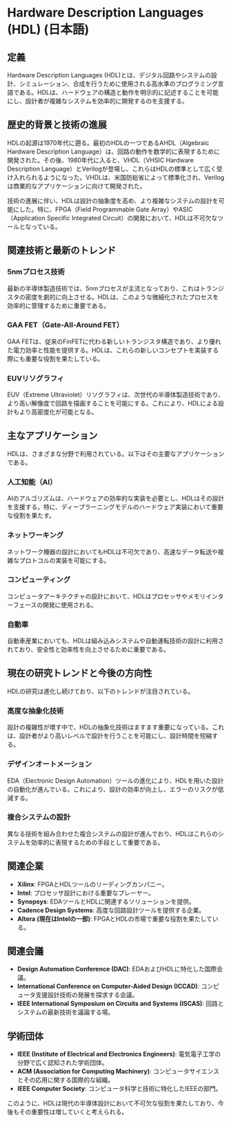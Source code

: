 # Hardware Description Languages (HDL) (日本語)

## 定義

Hardware Description Languages (HDL)とは、デジタル回路やシステムの設計、シミュレーション、合成を行うために使用される高水準のプログラミング言語である。HDLは、ハードウェアの構造と動作を明示的に記述することを可能にし、設計者が複雑なシステムを効率的に開発するのを支援する。

## 歴史的背景と技術の進展

HDLの起源は1970年代に遡る。最初のHDLの一つであるAHDL（Algebraic Hardware Description Language）は、回路の動作を数学的に表現するために開発された。その後、1980年代に入ると、VHDL（VHSIC Hardware Description Language）とVerilogが登場し、これらはHDLの標準として広く受け入れられるようになった。VHDLは、米国防総省によって標準化され、Verilogは商業的なアプリケーションに向けて開発された。

技術の進展に伴い、HDLは設計の抽象度を高め、より複雑なシステムの設計を可能にした。特に、FPGA（Field Programmable Gate Array）やASIC（Application Specific Integrated Circuit）の開発において、HDLは不可欠なツールとなっている。

## 関連技術と最新のトレンド

### 5nmプロセス技術

最新の半導体製造技術では、5nmプロセスが主流となっており、これはトランジスタの密度を劇的に向上させる。HDLは、このような微細化されたプロセスを効率的に管理するために重要である。

### GAA FET（Gate-All-Around FET）

GAA FETは、従来のFinFETに代わる新しいトランジスタ構造であり、より優れた電力効率と性能を提供する。HDLは、これらの新しいコンセプトを実装する際にも重要な役割を果たしている。

### EUVリソグラフィ

EUV（Extreme Ultraviolet）リソグラフィは、次世代の半導体製造技術であり、より高い解像度で回路を描画することを可能にする。これにより、HDLによる設計もより高密度化が可能となる。

## 主なアプリケーション

HDLは、さまざまな分野で利用されている。以下はその主要なアプリケーションである。

### 人工知能（AI）

AIのアルゴリズムは、ハードウェアの効率的な実装を必要とし、HDLはその設計を支援する。特に、ディープラーニングモデルのハードウェア実装において重要な役割を果たす。

### ネットワーキング

ネットワーク機器の設計においてもHDLは不可欠であり、高速なデータ転送や複雑なプロトコルの実装を可能にする。

### コンピューティング

コンピュータアーキテクチャの設計において、HDLはプロセッサやメモリインターフェースの開発に使用される。

### 自動車

自動車産業においても、HDLは組み込みシステムや自動運転技術の設計に利用されており、安全性と効率性を向上させるために重要である。

## 現在の研究トレンドと今後の方向性

HDLの研究は進化し続けており、以下のトレンドが注目されている。

### 高度な抽象化技術

設計の複雑性が増す中で、HDLの抽象化技術はますます重要になっている。これは、設計者がより高いレベルで設計を行うことを可能にし、設計時間を短縮する。

### デザインオートメーション

EDA（Electronic Design Automation）ツールの進化により、HDLを用いた設計の自動化が進んでいる。これにより、設計の効率が向上し、エラーのリスクが低減する。

### 複合システムの設計

異なる技術を組み合わせた複合システムの設計が進んでおり、HDLはこれらのシステムを効率的に表現するための手段として重要である。

## 関連企業

- **Xilinx**: FPGAとHDLツールのリーディングカンパニー。
- **Intel**: プロセッサ設計における重要なプレーヤー。
- **Synopsys**: EDAツールとHDLに関連するソリューションを提供。
- **Cadence Design Systems**: 高度な回路設計ツールを提供する企業。
- **Altera (現在はIntelの一部)**: FPGAとHDLの市場で重要な役割を果たしている。

## 関連会議

- **Design Automation Conference (DAC)**: EDAおよびHDLに特化した国際会議。
- **International Conference on Computer-Aided Design (ICCAD)**: コンピュータ支援設計技術の発展を探求する会議。
- **IEEE International Symposium on Circuits and Systems (ISCAS)**: 回路とシステムの最新技術を議論する場。

## 学術団体

- **IEEE (Institute of Electrical and Electronics Engineers)**: 電気電子工学の分野で広く認知された学術団体。
- **ACM (Association for Computing Machinery)**: コンピュータサイエンスとその応用に関する国際的な組織。
- **IEEE Computer Society**: コンピュータ科学と技術に特化したIEEEの部門。

このように、HDLは現代の半導体設計において不可欠な役割を果たしており、今後もその重要性は増していくと考えられる。